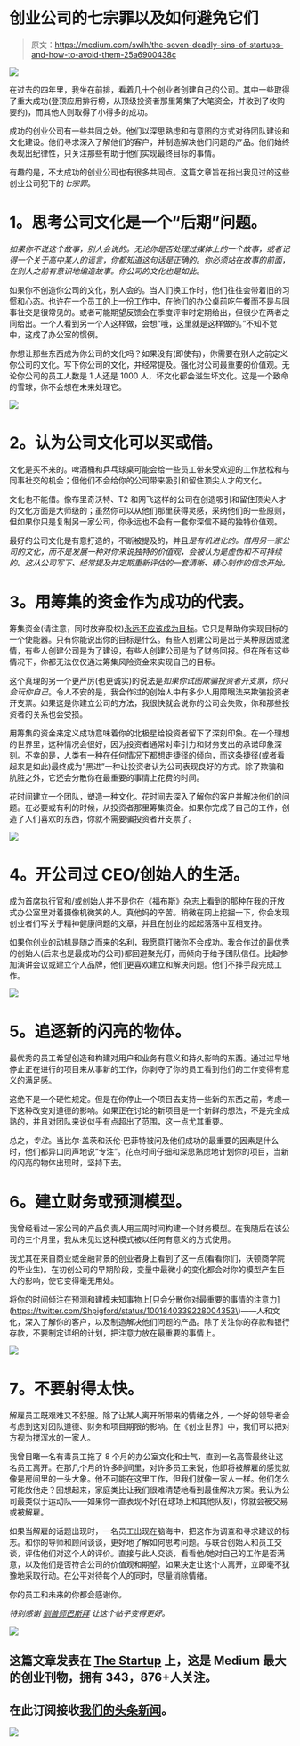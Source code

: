 # 创业公司的七宗罪以及如何避免它们

> 原文：<https://medium.com/swlh/the-seven-deadly-sins-of-startups-and-how-to-avoid-them-25a6900438c>

![](img/2302165b924b201b4a3abfe280d3cea3.png)

在过去的四年里，我坐在前排，看着几十个创业者创建自己的公司。其中一些取得了重大成功(登顶应用排行榜，从顶级投资者那里筹集了大笔资金，并收到了收购要约)，而其他人则取得了小得多的成功。

成功的创业公司有一些共同之处。他们以深思熟虑和有意图的方式对待团队建设和文化建设。他们寻求深入了解他们的客户，并制造解决他们问题的产品。他们始终表现出纪律性，只关注那些有助于他们实现最终目标的事情。

有趣的是，不太成功的创业公司也有很多共同点。这篇文章旨在指出我见过的这些创业公司犯下的*七宗罪*。

# **1。思考公司文化是一个“后期”问题。**

*如果你不说这个故事，别人会说的。*无论你是否处理过媒体上的一个故事，或者记得一个关于高中某人的谣言，你都知道这句话是正确的。你必须站在故事的前面，在别人之前有意识地编造故事。你公司的文化也是如此*。*

如果你不创造你公司的文化，别人会的。当人们换工作时，他们往往会带着旧的习惯和心态。也许在一个员工的上一份工作中，在他们的办公桌前吃午餐而不是与同事社交是很常见的。或者可能期望反馈会在季度评审时定期给出，但很少在两者之间给出。一个人看到另一个人这样做，会想“哦，这里就是这样做的。”不知不觉中，这成了办公室的惯例。

你想让那些东西成为你公司的文化吗？如果没有(即使有)，你需要在别人之前定义你公司的文化。写下你公司的文化，并经常提及。强化对公司最重要的价值观。无论你公司的员工人数是 1 人还是 1000 人，坏文化都会滋生坏文化。这是一个致命的雪球，你不会想在未来处理它。

![](img/1aad28d85aba15a016ee02942a5c985f.png)

# **2。认为公司文化可以买或借。**

文化是买不来的。啤酒桶和乒乓球桌可能会给一些员工带来受欢迎的工作放松和与同事社交的机会；但他们不会给你的公司带来吸引和留住顶尖人才的文化。

文化也不能借。像布里奇沃特、T2 和网飞这样的公司在创造吸引和留住顶尖人才的文化方面是大师级的；虽然你可以从他们那里获得灵感，采纳他们的一些原则，但如果你只是复制另一家公司，你永远也不会有一套你深信不疑的独特价值观。

最好的公司文化是有意打造的，不断被提及的，并且*是有机进化的。借用另一家公司的文化，而不是发展一种对你来说独特的价值观，会被认为是虚伪和不可持续的。这从公司写下、经常提及并定期重新评估的一套清晰、精心制作的信念开始。*

# **3。用筹集的资金作为成功的代表。**

筹集资金(请注意，同时放弃股权)[永远不应该成为目标](https://twitter.com/davidcummings/status/969216036556992512)。它只是帮助你实现目标的一个使能器。只有你能说出你的目标是什么。有些人创建公司是出于某种原因或激情，有些人创建公司是为了建设，有些人创建公司是为了财务回报。但在所有这些情况下，你都无法仅仅通过筹集风险资金来实现自己的目标。

这个真理的另一个更严厉(也更诚实)的说法是*如果你试图欺骗投资者开支票，你只会玩你自己*。令人不安的是，我合作过的创始人中有多少人用障眼法来欺骗投资者开支票。如果这是你建立公司的方法，我很快就会说你的公司会失败，你和那些投资者的关系也会受损。

用筹集的资金来定义成功意味着你的北极星给投资者留下了深刻印象。在一个理想的世界里，这种情况会很好，因为投资者通常对牵引力和财务支出的承诺印象深刻。不幸的是，人类有一种在任何情况下都想走捷径的倾向，而这条捷径(或者看起来是如此)最终成为“黑进”一种让投资者认为公司表现良好的方式。除了欺骗和肮脏之外，它还会分散你在最重要的事情上花费的时间。

花时间建立一个团队，塑造一种文化。花时间去深入了解你的客户并解决他们的问题。在必要或有利的时候，从投资者那里筹集资金。如果你完成了自己的工作，创造了人们喜欢的东西，你就不需要骗投资者开支票了。

![](img/6da515a3529a5cef5aae6136b05ad5c1.png)

# **4。开公司过 CEO/创始人的生活。**

成为首席执行官和/或创始人并不是你在《福布斯》杂志上看到的那种在我的开放式办公室里对着摄像机微笑的人。真他妈的辛苦。稍微在网上挖掘一下，你会发现创业者们写关于精神健康问题的文章，并且在创业的起起落落中互相支持。

如果你创业的动机是随之而来的名利，我愿意打赌你不会成功。我合作过的最优秀的创始人(后来也是最成功的公司)都回避聚光灯，而倾向于给予团队信任。比起参加演讲会议或建立个人品牌，他们更喜欢建立和解决问题。他们不择手段完成工作。

![](img/3e8793ca5cf370ba300538dc41e03dc6.png)

# **5。追逐新的闪亮的物体。**

最优秀的员工希望创造和构建对用户和业务有意义和持久影响的东西。通过过早地停止正在进行的项目来从事新的工作，你剥夺了你的员工看到他们的工作变得有意义的满足感。

这绝不是一个硬性规定。但是在你停止一个项目去支持一些新的东西之前，考虑一下这种改变对道德的影响。如果正在讨论的新项目是一个新鲜的想法，不是完全成熟的，并且对团队来说似乎有点超出了范围，这一点尤其重要。

总之，*专注*。当比尔·盖茨和沃伦·巴菲特被问及他们成功的最重要的因素是什么时，他们都异口同声地说“专注”。花点时间仔细和深思熟虑地计划你的项目，当新的闪亮的物体出现时，坚持下去。

# **6。建立财务或预测模型。**

我曾经看过一家公司的产品负责人用三周时间构建一个财务模型。在我随后在该公司的三个月里，我从未见过这种模式被以任何有意义的方式使用。

我尤其在来自商业或金融背景的创业者身上看到了这一点(看看你们，沃顿商学院的毕业生)。在初创公司的早期阶段，变量中最微小的变化都会对你的模型产生巨大的影响，使它变得毫无用处。

将你的时间倾注在预测和建模未知事物上[只会分散你对最重要的事情的注意力](https://twitter.com/Shpigford/status/1001840339228004353\)——人和文化，深入了解你的客户，以及制造解决他们问题的产品。除了关注你的存款和银行存款，不要制定详细的计划，把注意力放在最重要的事情上。

![](img/b4e079f72cd074ce272661615ef536a6.png)

# **7。不要射得太快。**

解雇员工既艰难又不舒服。除了让某人离开所带来的情绪之外，一个好的领导者会考虑到这对团队道德、财务和项目期限的影响。在《创业世界》中，我们可以把对方视为搅浑水的一家人。

我曾目睹一名有毒员工拖了 8 个月的办公室文化和士气，直到一名高管最终让这名员工离开。在那几个月的许多时间里，对许多员工来说，他即将被解雇的感觉就像是房间里的一头大象。他不可能在这里工作，但我们就像一家人一样。他们怎么可能放他走？回想起来，家庭类比让我们很难清楚地看到最佳解决方案。我认为公司最类似于运动队——如果你一直表现不好(在球场上和其他队友)，你就会被交易或被解雇。

如果当解雇的话题出现时，一名员工出现在脑海中，把这作为调查和寻求建议的标志。和你的导师和顾问谈谈，更好地了解如何思考问题。与联合创始人和员工交谈，评估他们对这个人的评价。直接与此人交谈，看看他/她对自己的工作是否满意，以及他们是否符合公司的价值观和期望。如果决定让这个人离开，立即毫不犹豫地采取行动。在公平对待每个人的同时，尽量消除情绪。

你的员工和未来的你都会感谢你。

*特别感谢* [*驯兽师巴斯拜*](https://www.linkedin.com/in/tbarsbay/) *让这个帖子变得更好。*

[![](img/308a8d84fb9b2fab43d66c117fcc4bb4.png)](https://medium.com/swlh)

## 这篇文章发表在 [The Startup](https://medium.com/swlh) 上，这是 Medium 最大的创业刊物，拥有 343，876+人关注。

## 在此订阅接收[我们的头条新闻](http://growthsupply.com/the-startup-newsletter/)。

[![](img/b0164736ea17a63403e660de5dedf91a.png)](https://medium.com/swlh)